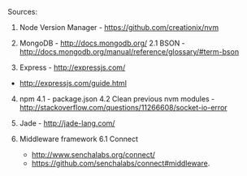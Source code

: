 Sources: 

1. Node Version Manager - https://github.com/creationix/nvm

2. MongoDB - http://docs.mongodb.org/
  2.1 BSON - http://docs.mongodb.org/manual/reference/glossary/#term-bson

3. Express - http://expressjs.com/
  - http://expressjs.com/guide.html

4. npm
  4.1 - package.json
  4.2 Clean previous nvm modules - http://stackoverflow.com/questions/11266608/socket-io-error

5. Jade - http://jade-lang.com/

6. Middleware framework 
  6.1 Connect 
    - http://www.senchalabs.org/connect/
    - https://github.com/senchalabs/connect#middleware.
